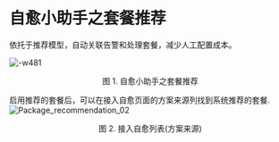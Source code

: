 # 自愈小助手之套餐推荐

依托于推荐模型，自动关联告警和处理套餐，减少人工配置成本。

![-w481](../assets/15360319016507.jpg)
<center>图 1. 自愈小助手之套餐推荐</center>

启用推荐的套餐后，可以在接入自愈页面的方案来源列找到系统推荐的套餐.
![Package_recommendation_02](../assets/Package_recommendation_02.png)
<center>图 2. 接入自愈列表(方案来源)</center>
